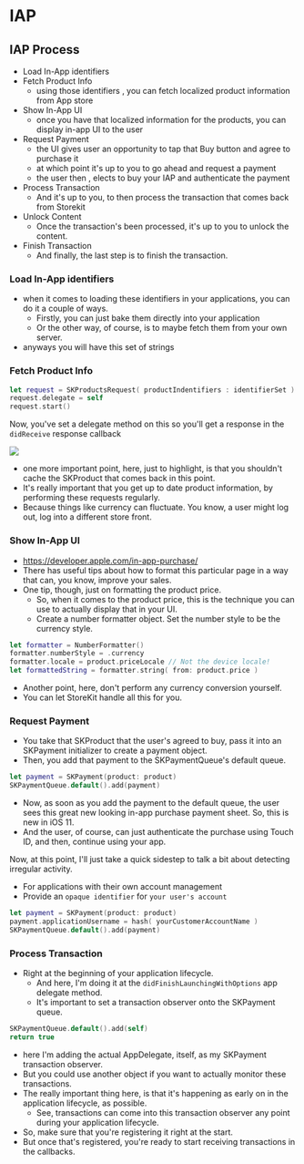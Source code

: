 
# IAP

## IAP Process

 - Load In-App identifiers
 - Fetch Product Info
    - using those identifiers , you can fetch localized product information from App store
 - Show In-App UI
    - once you have that localized information for the products, you can display in-app UI to the user
 - Request Payment
    - the UI gives user an opportunity to tap that Buy button and agree to purchase it
    - at which point it's up to you to go ahead and request a payment
    - the user then , elects to buy your IAP and authenticate the payment
 - Process Transaction
    - And it's up to you, to then process the transaction that comes back from Storekit
 - Unlock Content
    - Once the transaction's been processed, it's up to you to unlock the content. 
 - Finish Transaction
    - And finally, the last step is to finish the transaction.

### Load In-App identifiers 

 - when it comes to loading these identifiers  in your applications, you can do it a couple of ways.
    - Firstly, you can just bake them directly into your application
    - Or the other way, of course, is to maybe fetch them from your own server.
 - anyways you will have this set of strings

### Fetch Product Info  

```swift
let request = SKProductsRequest( productIndentifiers : identifierSet )
request.delegate = self
request.start()
```

Now, you've set a delegate method on this so you'll get a response in the `didReceive` response callback

![](https://raw.githubusercontent.com/mebusy/notes/master/imgs/IAP_fetch_product_info.png)

 - one more important point, here, just to highlight, is that you shouldn't cache the SKProduct that comes back in this point.
 - It's really important that you get up to date product information, by performing these requests regularly.
 - Because things like currency can fluctuate. You know, a user might log out, log into a different store front.


### Show In-App UI 

 - https://developer.apple.com/in-app-purchase/
 - There has useful tips about how to format this particular page in a way that can, you know, improve your sales.
 - One tip, though, just on formatting the product price.
    - So, when it comes to the product price, this is the technique you can use to actually display that in your UI. 
    - Create a number formatter object. Set the number style to be the currency style.

```swift
let formatter = NumberFormatter()
formatter.numberStyle = .currency
formatter.locale = product.priceLocale // Not the device locale!
let formattedString = formatter.string( from: product.price )
```

 - Another point, here, don't perform any currency conversion yourself.  
 - You can let StoreKit handle all this for you.

### Request Payment

 - You take that SKProduct that the user's agreed to buy, pass it into an SKPayment initializer to create a payment object.
 - Then, you add that payment to the SKPaymentQueue's default queue.

```swift
let payment = SKPayment(product: product)
SKPaymentQueue.default().add(payment)
```

 - Now, as soon as you add the payment to the default queue, the user sees this great new looking in-app purchase payment sheet. So, this is new in iOS 11.
 - And the user, of course, can just authenticate the purchase using Touch ID, and then, continue using your app. 

Now, at this point, I'll just take a quick sidestep to talk a bit about detecting irregular activity.

 - For applications with their own account management 
 - Provide an `opaque identifier` for `your user's account`


```swift
let payment = SKPayment(product: product)
payment.applicationUsername = hash( yourCustomerAccountName )
SKPaymentQueue.default().add(payment)
```

### Process Transaction

 - Right at the beginning of your application lifecycle. 
    - And here, I'm doing it at the `didFinishLaunchingWithOptions` app delegate method.
    - It's important to set a transaction observer onto the SKPayment queue.

```swift
SKPaymentQueue.default().add(self)
return true 
```

 - here I'm adding the actual AppDelegate, itself, as my SKPayment transaction observer. 
 - But you could use another object if you want to actually monitor these transactions. 
 - The really important thing here, is that it's happening as early on in the application lifecycle, as possible. 
    - See, transactions can come into this transaction observer any point during your application lifecycle.
 - So, make sure that you're registering it right at the start.
 - But once that's registered, you're ready to start receiving transactions in the callbacks.



